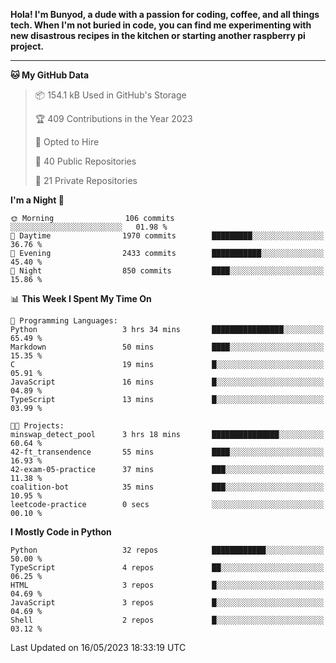 <p>
<b>Hola! I'm Bunyod, a dude with a passion for coding, coffee, and all things tech. When I'm not buried in code, you can find me experimenting with new disastrous recipes in the kitchen or starting another raspberry pi project.</b>
</p>

---

<!--START_SECTION:waka-->
**🐱 My GitHub Data** 

> 📦 154.1 kB Used in GitHub's Storage 
 > 
> 🏆 409 Contributions in the Year 2023
 > 
> 💼 Opted to Hire
 > 
> 📜 40 Public Repositories 
 > 
> 🔑 21 Private Repositories 
 > 
**I'm a Night 🦉** 

```text
🌞 Morning                106 commits         ░░░░░░░░░░░░░░░░░░░░░░░░░   01.98 % 
🌆 Daytime                1970 commits        █████████░░░░░░░░░░░░░░░░   36.76 % 
🌃 Evening                2433 commits        ███████████░░░░░░░░░░░░░░   45.40 % 
🌙 Night                  850 commits         ████░░░░░░░░░░░░░░░░░░░░░   15.86 % 
```


📊 **This Week I Spent My Time On** 

```text
💬 Programming Languages: 
Python                   3 hrs 34 mins       ████████████████░░░░░░░░░   65.49 % 
Markdown                 50 mins             ████░░░░░░░░░░░░░░░░░░░░░   15.35 % 
C                        19 mins             █░░░░░░░░░░░░░░░░░░░░░░░░   05.91 % 
JavaScript               16 mins             █░░░░░░░░░░░░░░░░░░░░░░░░   04.89 % 
TypeScript               13 mins             █░░░░░░░░░░░░░░░░░░░░░░░░   03.99 % 

🐱‍💻 Projects: 
minswap_detect_pool      3 hrs 18 mins       ███████████████░░░░░░░░░░   60.64 % 
42-ft_transendence       55 mins             ████░░░░░░░░░░░░░░░░░░░░░   16.93 % 
42-exam-05-practice      37 mins             ███░░░░░░░░░░░░░░░░░░░░░░   11.38 % 
coalition-bot            35 mins             ███░░░░░░░░░░░░░░░░░░░░░░   10.95 % 
leetcode-practice        0 secs              ░░░░░░░░░░░░░░░░░░░░░░░░░   00.10 % 
```

**I Mostly Code in Python** 

```text
Python                   32 repos            ████████████░░░░░░░░░░░░░   50.00 % 
TypeScript               4 repos             ██░░░░░░░░░░░░░░░░░░░░░░░   06.25 % 
HTML                     3 repos             █░░░░░░░░░░░░░░░░░░░░░░░░   04.69 % 
JavaScript               3 repos             █░░░░░░░░░░░░░░░░░░░░░░░░   04.69 % 
Shell                    2 repos             █░░░░░░░░░░░░░░░░░░░░░░░░   03.12 % 
```




 Last Updated on 16/05/2023 18:33:19 UTC
<!--END_SECTION:waka-->
